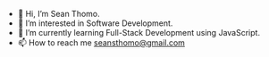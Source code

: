 - 👋 Hi, I’m Sean Thomo.
- 👀 I’m interested in Software Development.
- 🌱 I’m currently learning Full-Stack Development using JavaScript.
- 📫 How to reach me seansthomo@gmail.com

<!---
Sean-Thomo/Sean-Thomo is a ✨ special ✨ repository because its `README.md` (this file) appears on your GitHub profile.
You can click the Preview link to take a look at your changes.
--->
